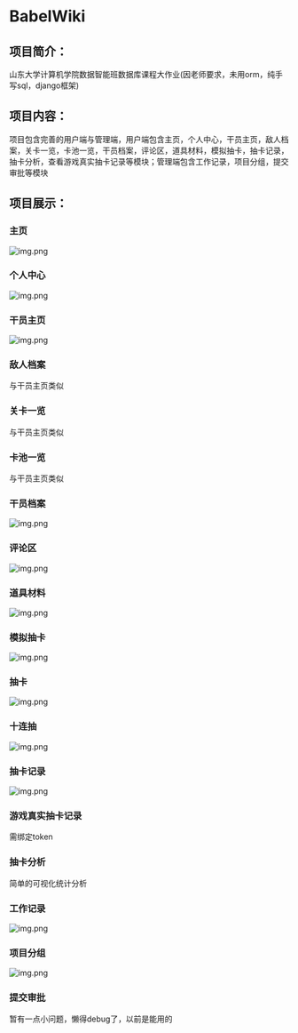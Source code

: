 # BabelWiki
## 项目简介：
山东大学计算机学院数据智能班数据库课程大作业(因老师要求，未用orm，纯手写sql，django框架)
## 项目内容：
项目包含完善的用户端与管理端，用户端包含主页，个人中心，干员主页，敌人档案，关卡一览，卡池一览，干员档案，评论区，道具材料，模拟抽卡，抽卡记录，抽卡分析，查看游戏真实抽卡记录等模块；管理端包含工作记录，项目分组，提交审批等模块
## 项目展示：
### 主页
![img.png](display/主页.png)
### 个人中心
![img.png](display/个人中心.png)
### 干员主页
![img.png](display/干员主页.png)
### 敌人档案
与干员主页类似
### 关卡一览
与干员主页类似
### 卡池一览
与干员主页类似
### 干员档案
![img.png](display/干员档案.png)
### 评论区
![img.png](display/评论区.png)
### 道具材料
![img.png](display/道具材料.png)
### 模拟抽卡
![img.png](display/模拟抽卡.png)
### 抽卡
![img.png](display/抽卡.png)
### 十连抽
![img.png](display/十连抽.png)
### 抽卡记录
![img.png](display/抽卡记录.png)
### 游戏真实抽卡记录
需绑定token
### 抽卡分析
简单的可视化统计分析
### 工作记录
![img.png](display/管理员系统.png)
### 项目分组
![img.png](display/项目分组.png)
### 提交审批
暂有一点小问题，懒得debug了，以前是能用的
